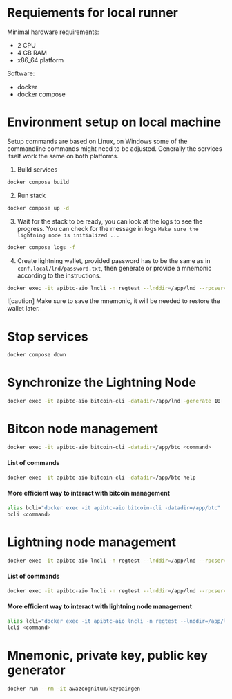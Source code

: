 # Requiements for local runner

Minimal hardware requirements:

- 2 CPU
- 4 GB RAM
- x86_64 platform

Software:

- docker
- docker compose

# Environment setup on local machine

Setup commands are based on Linux, on Windows some of the commandline commands might need to be adjusted. Generally the services itself work the same on both platforms.

1. Build services

```bash
docker compose build
```

2. Run stack

```bash
docker compose up -d
```

3. Wait for the stack to be ready, you can look at the logs to see the progress. You can check for the message in logs `Make sure the lightning node is initialized ...`

```bash
docker compose logs -f
```

4. Create lightning wallet, provided password has to be the same as in `conf.local/lnd/password.txt`, then generate or provide a mnemonic according to the instructions.

```bash
docker exec -it apibtc-aio lncli -n regtest --lnddir=/app/lnd --rpcserver=localhost:11009 create
```

![caution] Make sure to save the mnemonic, it will be needed to restore the wallet later. 



# Stop services

```bash
docker compose down
```

# Synchronize the Lightning Node

```bash
docker exec -it apibtc-aio bitcoin-cli -datadir=/app/lnd -generate 10
```

# Bitcon node management

```bash
docker exec -it apibtc-aio bitcoin-cli -datadir=/app/btc <command>
```

#### List of commands

```bash
docker exec -it apibtc-aio bitcoin-cli -datadir=/app/btc help
```

#### More efficient way to interact with bitcoin management

```bash
alias bcli="docker exec -it apibtc-aio bitcoin-cli -datadir=/app/btc"
bcli <command>
```


# Lightning node management

```bash
docker exec -it apibtc-aio lncli -n regtest --lnddir=/app/lnd --rpcserver=localhost:11009 <command>
```

#### List of commands

```bash
docker exec -it apibtc-aio lncli -n regtest --lnddir=/app/lnd --rpcserver=localhost:11009 help
```

#### More efficient way to interact with lightning node management

```bash
alias lcli="docker exec -it apibtc-aio lncli -n regtest --lnddir=/app/lnd --rpcserver=localhost:11009"
lcli <command>
```

# Mnemonic, private key, public key generator

```bash
docker run --rm -it awazcognitum/keypairgen
```
